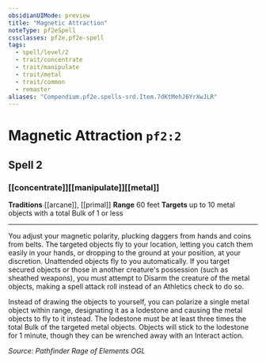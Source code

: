 ```yaml
---
obsidianUIMode: preview
title: "Magnetic Attraction"
noteType: pf2eSpell
cssclasses: pf2e,pf2e-spell
tags:
  - spell/level/2
  - trait/concentrate
  - trait/manipulate
  - trait/metal
  - trait/common
  - remaster
aliases: "Compendium.pf2e.spells-srd.Item.7dKtMehJ6YrXwJLR" 
---
```

# Magnetic Attraction  `pf2:2`  
## Spell 2
### [[concentrate]][[manipulate]][[metal]]
**Traditions** [[arcane]], [[primal]]
**Range** 60 feet
**Targets** up to 10 metal objects with a total Bulk of 1 or less
* * * 
You adjust your magnetic polarity, plucking daggers from hands and coins from belts. The targeted objects fly to your location, letting you catch them easily in your hands, or dropping to the ground at your position, at your discretion. Unattended objects fly to you automatically. If you target secured objects or those in another creature's possession (such as sheathed weapons), you must attempt to Disarm the creature of the metal objects, making a spell attack roll instead of an Athletics check to do so.

Instead of drawing the objects to yourself, you can polarize a single metal object within range, designating it as a lodestone and causing the metal objects to fly to it instead. The lodestone must be at least three times the total Bulk of the targeted metal objects. Objects will stick to the lodestone for 1 minute, though they can be wrenched away with an Interact action.

*Source: Pathfinder Rage of Elements*
*OGL*